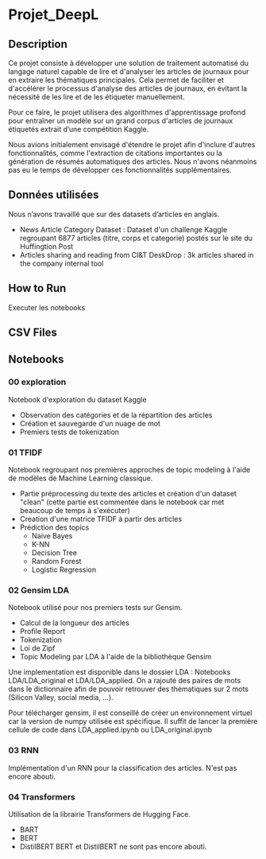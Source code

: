 # Projet_DeepL

## Description
Ce projet consiste à développer une solution de traitement automatisé du langage naturel capable de lire et d'analyser les articles de journaux pour en extraire les thématiques principales. Cela permet de faciliter et d'accélérer le processus d'analyse des articles de journaux, en évitant la nécessité de les lire et de les étiqueter manuellement.

Pour ce faire, le projet utilisera des algorithmes d'apprentissage profond pour entraîner un modèle sur un grand corpus d'articles de journaux étiquetés extrait d’une compétition Kaggle.  

Nous avions initialement envisagé d'étendre le projet afin d'inclure d'autres fonctionnalités, comme l'extraction de citations importantes ou la génération de résumés automatiques des articles. Nous n'avons néanmoins pas eu le temps de développer ces fonctionnalités supplémentaires.

## Données utilisées
Nous n’avons travaillé que sur des datasets d’articles en anglais.
- News Article Category Dataset : Dataset d'un challenge Kaggle regroupant 6877 articles (titre, corps et categorie) postés sur le site du Huffingtion Post
- Articles sharing and reading from CI&T DeskDrop : 3k articles shared in the company internal tool

## How to Run
Executer les notebooks

## CSV Files

## Notebooks
### 00 exploration
Notebook d'exploration du dataset Kaggle
- Observation des catégories et de la répartition des articles
- Création et sauvegarde d'un nuage de mot
- Premiers tests de tokenization

### 01 TFIDF
Notebook regroupant nos premières approches de topic modeling à l'aide de modèles de Machine Learning classique.
- Partie préprocessing du texte des articles et création d'un dataset "clean" (cette partie est commentée dans le notebook car met beaucoup de temps à s'exécuter)
- Creation d'une matrice TFIDF à partir des articles 
- Prédiction des topics
    - Naive Bayes
    - K-NN
    - Decision Tree
    - Random Forest
    - Logistic Regression

### 02 Gensim LDA 
Notebook utilisé pour nos premiers tests sur Gensim.
- Calcul de la longueur des articles
- Profile Report
- Tokenization
- Loi de Zipf
- Topic Modeling par LDA à l'aide de la bibliothèque Gensim

Une implementation est disponible dans le dossier LDA : Notebooks LDA/LDA_original et LDA/LDA_applied.
On a rajouté des paires de mots dans le dictionnaire afin de pouvoir retrouver des thématiques sur 2 mots (Silicon Valley, social media, ...).

Pour télécharger gensim, il est conseillé de créer un environnement virtuel car la version de numpy utilisée est spécifique.
Il suffit de lancer la première cellule de code dans LDA_applied.ipynb ou LDA_original.ipynb

### 03 RNN
Implémentation d'un RNN pour la classification des articles. N'est pas encore abouti.

### 04 Transformers
Utilisation de la librairie Transformers de Hugging Face.
- BART
- BERT
- DistilBERT
BERT et DistilBERT ne sont pas encore abouti.
